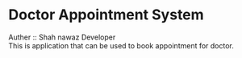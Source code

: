 # Doctor Appointment System

Auther :: Shah nawaz Developer <br>
This is application that can be used to book appointment for doctor.

